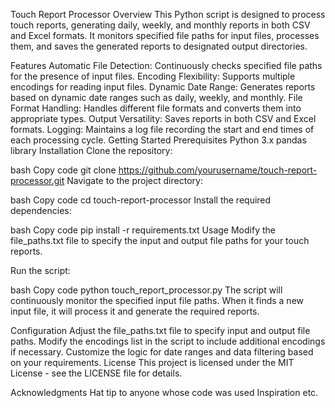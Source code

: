 Touch Report Processor
Overview
This Python script is designed to process touch reports, generating daily, weekly, and monthly reports in both CSV and Excel formats. It monitors specified file paths for input files, processes them, and saves the generated reports to designated output directories.

Features
Automatic File Detection: Continuously checks specified file paths for the presence of input files.
Encoding Flexibility: Supports multiple encodings for reading input files.
Dynamic Date Range: Generates reports based on dynamic date ranges such as daily, weekly, and monthly.
File Format Handling: Handles different file formats and converts them into appropriate types.
Output Versatility: Saves reports in both CSV and Excel formats.
Logging: Maintains a log file recording the start and end times of each processing cycle.
Getting Started
Prerequisites
Python 3.x
pandas library
Installation
Clone the repository:

bash
Copy code
git clone https://github.com/yourusername/touch-report-processor.git
Navigate to the project directory:

bash
Copy code
cd touch-report-processor
Install the required dependencies:

bash
Copy code
pip install -r requirements.txt
Usage
Modify the file_paths.txt file to specify the input and output file paths for your touch reports.

Run the script:

bash
Copy code
python touch_report_processor.py
The script will continuously monitor the specified input file paths. When it finds a new input file, it will process it and generate the required reports.

Configuration
Adjust the file_paths.txt file to specify input and output file paths.
Modify the encodings list in the script to include additional encodings if necessary.
Customize the logic for date ranges and data filtering based on your requirements.
License
This project is licensed under the MIT License - see the LICENSE file for details.

Acknowledgments
Hat tip to anyone whose code was used
Inspiration
etc.

